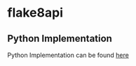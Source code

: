 # flake8api

## Python Implementation

Python Implementation can be found [here](https://github.com/harrysharma1/flake8api/tree/python-impl)
